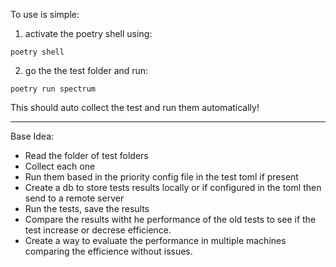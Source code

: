 To use is simple:

1. activate the poetry shell using:

```shell
poetry shell
```

2. go the the test folder and run:

```shell
poetry run spectrum 
```

This should auto collect the test and run them automatically!

---

Base Idea:
- Read the folder of test folders
- Collect each one
- Run them based in the priority config file in the test toml if present
- Create a db to store tests results locally or if configured in the toml then send to a remote server
- Run the tests, save the results
- Compare the results witht he performance of the old tests to see if the test increase or decrese efficience.
- Create a way to evaluate the performance in multiple machines comparing the efficience without issues.
